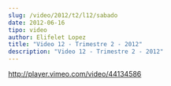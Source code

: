 ```yaml
---
slug: /video/2012/t2/l12/sabado
date: 2012-06-16
tipo: video
author: Elifelet Lopez
title: "Video 12 - Trimestre 2 - 2012"
description: "Video 12 - Trimestre 2 - 2012"
---
```


http://player.vimeo.com/video/44134586
